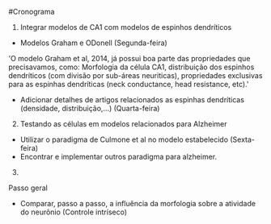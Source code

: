 #Cronograma

1) Integrar modelos de CA1 com modelos de espinhos dendríticos
- Modelos Graham e ODonell (Segunda-feira)

'O modelo Graham et al, 2014, já possui boa parte das propriedades que precisavamos, como: Morfologia da célula CA1, 
distribuição dos espinhos dendríticos (com divisão por sub-áreas neuriticas), propriedades exclusivas para as espinhas 
dendríticas (neck conductance, head resistance, etc).'
- Adicionar detalhes de artigos relacionados as espinhas dendríticas (densidade, distribuição,...) (Quarta-feira)

2) Testando as células em modelos relacionados para Alzheimer

- Utilizar o paradigma de Culmone et al no modelo estabelecido (Sexta-feira)
- Encontrar e implementar outros paradigma para alzheimer.

3)

Passo geral

- Comparar, passo a passo, a influência da morfologia sobre a atividade do neurônio (Controle intríseco)
